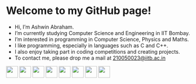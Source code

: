 # Welcome to my GitHub page!

-  Hi, I’m Ashwin Abraham.
-  I’m currently studying Computer Science and Engineering in IIT Bombay.
-  I’m interested in programming in Computer Science, Physics and Maths.
-  I like programming, especially in languages such as C and C++.
-  I also enjoy taking part in coding competitions and creating projects.
-  To contact me, please drop me a mail at 210050023@iitb.ac.in

<!--
Icons for for languages known
-->
<img height="32" width="32" src="https://cdn.jsdelivr.net/npm/simple-icons@v6/icons/c.svg" />
<img height="32" width="32" src="https://cdn.jsdelivr.net/npm/simple-icons@v6/icons/cplusplus.svg" />
<img height="32" width="32" src="https://cdn.jsdelivr.net/npm/simple-icons@v6/icons/python.svg" />
<img height="32" width="32" src="https://cdn.jsdelivr.net/npm/simple-icons@v6/icons/javascript.svg" />
<img height="32" width="32" src="https://cdn.jsdelivr.net/npm/simple-icons@v6/icons/html5.svg" />
<img height="32" width="32" src="https://cdn.jsdelivr.net/npm/simple-icons@v6/icons/markdown.svg" />
<img height="32" width="32" src="https://cdn.jsdelivr.net/npm/simple-icons@v6/icons/latex.svg" />
<img height="32" width="32" src="https://cdn.jsdelivr.net/npm/simple-icons@v6/icons/git.svg" />






<!---
AshwinAbraham2021/AshwinAbraham2021 is a ✨ special ✨ repository because its `README.md` (this file) appears on your GitHub profile.
You can click the Preview link to take a look at your changes.
--->
